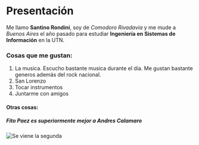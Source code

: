 
# Presentación 
Me llamo **Santino Rondini**, soy de *Comodoro Rivadavia* y me mude a *Buenos Aires* el año pasado para estudiar **Ingeniería en Sistemas de Información** en la UTN. 
### Cosas que me gustan:
1. La musica. Escucho bastante musica durante el dia. Me gustan bastante generos además del rock nacional.
2. San Lorenzo
3. Tocar instrumentos
4. Juntarme con amigos
#### Otras cosas:
##### Fito Paez es superiormente mejor a Andres Calamaro

![Se viene la segunda](https://pbs.twimg.com/media/F10T77QXoBgSUfQ.jpg)

